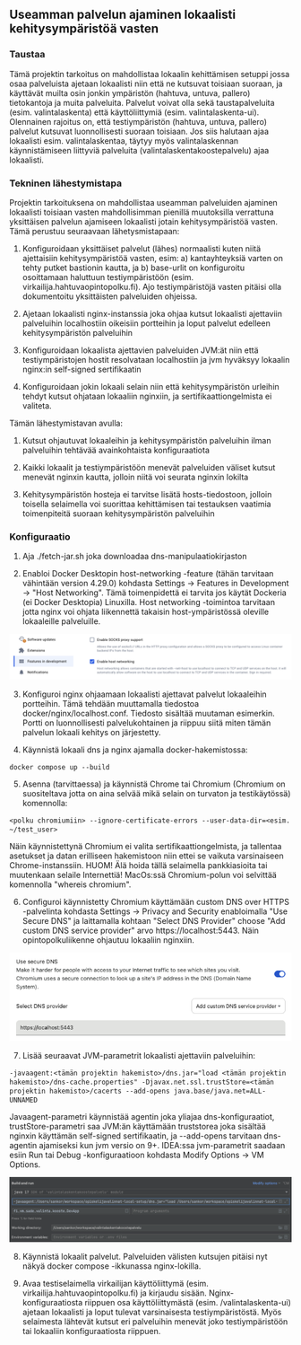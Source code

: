 ## Useamman palvelun ajaminen lokaalisti kehitysympäristöä vasten

### Taustaa

Tämä projektin tarkoitus on mahdollistaa lokaalin kehittämisen setuppi jossa osaa palveluista ajetaan lokaalisti niin että
ne kutsuvat toisiaan suoraan, ja käyttävät muilta osin jonkin ympäristön (hahtuva, untuva, pallero) tietokantoja ja
muita palveluita. Palvelut voivat olla sekä taustapalveluita (esim. valintalaskenta) että käyttöliittymiä (esim. valintalaskenta-ui).
Olennainen rajoitus on, että testiympäristön (hahtuva, untuva, pallero) palvelut kutsuvat luonnollisesti suoraan toisiaan.
Jos siis halutaan ajaa lokaalisti esim. valintalaskentaa, täytyy myös valintalaskennan käynnistämiseen liittyviä palveluita
(valintalaskentakoostepalvelu) ajaa lokaalisti.

### Tekninen lähestymistapa

Projektin tarkoituksena on mahdollistaa useamman palveluiden ajaminen lokaalisti toisiaan vasten mahdollisimman pienillä
muutoksilla verrattuna yksittäisen palvelun ajamiseen lokaalisti jotain kehitysympäristöä vasten. Tämä perustuu seuraavaan
lähetysmistapaan:

1. Konfiguroidaan yksittäiset palvelut (lähes) normaalisti kuten niitä ajettaisiin kehitysympäristöä vasten, esim: a)
kantayhteyksiä varten on tehty putket bastionin kautta, ja b) base-urlit on konfiguroitu osoittamaan haluttuun
testiympäristöön (esim. virkailija.hahtuvaopintopolku.fi). Ajo testiympäristöjä vasten pitäisi olla dokumentoitu yksittäisten
palveluiden ohjeissa.


2. Ajetaan lokaalisti nginx-instanssia joka ohjaa kutsut lokaalisti ajettaviin palveluihin localhostiin oikeisiin portteihin ja
loput palvelut edelleen kehitysympäristön palveluihin


3. Konfiguroidaan lokaalista ajettavien palveluiden JVM:ät niin että testiympäristojen hostit resolvataan localhostiin ja jvm
hyväksyy lokaalin nginx:in self-signed sertifikaatin


4. Konfiguroidaan jokin lokaali selain niin että kehitysympäristön urleihin tehdyt kutsut ohjataan lokaaliin nginxiin, ja
sertifikaattiongelmista ei valiteta.

Tämän lähestymistavan avulla:

1. Kutsut ohjautuvat lokaaleihin ja kehitysympäristön palveluihin ilman palveluihin tehtävää avainkohtaista konfiguraatiota


2. Kaikki lokaalit ja testiympäristöön menevät palveluiden väliset kutsut menevät nginxin kautta, jolloin niitä voi seurata
nginxin lokilta


3. Kehitysympäristön hosteja ei tarvitse lisätä hosts-tiedostoon, jolloin toisella selaimella voi suorittaa kehittämisen tai
testauksen vaatimia toimenpiteitä suoraan kehitysympäristön palveluihin

### Konfiguraatio

1. Aja ./fetch-jar.sh joka downloadaa dns-manipulaatiokirjaston

2. Enabloi Docker Desktopin host-networking -feature (tähän tarvitaan vähintään version 4.29.0) kohdasta Settings ->
Features in Development -> "Host Networking". Tämä toimenpidettä ei tarvita jos käytät Dockeria (ei Docker Desktopia)
Linuxilla. Host networking -toimintoa tarvitaan jotta nginx voi ohjata liikennettä takaisin host-ympäristössä oleville
lokaaleille palveluille.

![host-networking](./images/host-networking.png)


3. Konfiguroi nginx ohjaamaan lokaalisti ajettavat palvelut lokaaleihin portteihin. Tämä tehdään muuttamalla tiedostoa
docker/nginx/localhost.conf. Tiedosto sisältää muutaman esimerkin. Portti on luonnollisesti palvelukohtainen ja riippuu
siitä miten tämän palvelun lokaali kehitys on järjestetty.


4. Käynnistä lokaali dns ja nginx ajamalla docker-hakemistossa:

``` shell
docker compose up --build
```


5. Asenna (tarvittaessa) ja käynnistä Chrome tai Chromium (Chromium on suositeltava jotta on aina selvää mikä selain on
turvaton ja testikäytössä) komennolla:

``` shell
<polku chromiumiin> --ignore-certificate-errors --user-data-dir=<esim. ~/test_user>
```

Näin käynnistettynä Chromium ei valita sertifikaattiongelmista, ja tallentaa asetukset ja datan erilliseen hakemistoon
niin ettei se vaikuta varsinaiseen Chrome-instanssiin. HUOM! Älä hoida tällä selaimella pankkiasioita tai muutenkaan
selaile Internettiä! MacOs:ssä Chromium-polun voi selvittää komennolla "whereis chromium".


6. Configuroi käynnistetty Chromium käyttämään custom DNS over HTTPS -palvelinta kohdasta Settings -> Privacy and Security
enabloimalla "Use Secure DNS" ja laittamalla kohtaan "Select DNS Provider" choose "Add custom DNS service provider" arvo
https://localhost:5443. Näin opintopolkuliikenne ohjautuu lokaaliin nginxiin.

![dns-over-https](./images/dns-over-https.png)


7. Lisää seuraavat JVM-parametrit lokaalisti ajettaviin palveluihin:

``` shell
-javaagent:<tämän projektin hakemisto>/dns.jar="load <tämän projektin hakemisto>/dns-cache.properties" -Djavax.net.ssl.trustStore=<tämän projektin hakemisto>/cacerts --add-opens java.base/java.net=ALL-UNNAMED
```

Javaagent-parametri käynnistää agentin joka yliajaa dns-konfiguraatiot, trustStore-parametri saa JVM:än käyttämään
truststorea joka sisältää nginxin käyttämän self-signed sertifikaatin, ja --add-opens tarvitaan dns-agentin ajamiseksi
kun jvm versio on 9+. IDEA:ssa jvm-parametrit saadaan esiin Run tai Debug -konfiguraatioon kohdasta Modify Options ->
VM Options.

![vm-options](./images/vm-options.png)


8. Käynnistä lokaalit palvelut. Palveluiden välisten kutsujen pitäisi nyt näkyä docker compose -ikkunassa nginx-lokilla.


9. Avaa testiselaimella virkailijan käyttöliittymä (esim. virkailija.hahtuvaopintopolku.fi) ja kirjaudu sisään. Nginx-
konfiguraatiosta riippuen osa käyttöliittymästä (esim. /valintalaskenta-ui) ajetaan lokaalisti ja loput tulevat
varsinaisesta testiympäristöstä. Myös selaimesta lähtevät kutsut eri palveluihin menevät joko testiympäristöön tai
lokaaliin konfiguraatiosta riippuen.